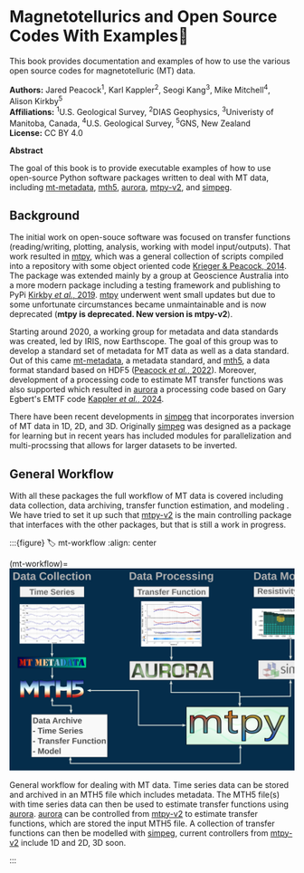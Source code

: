 # Magnetotellurics and Open Source Codes With Examples🧙

This book provides documentation and examples of how to use the various open source codes for magnetotelluric (MT) data.

**Authors:** Jared Peacock<sup>1</sup>, Karl Kappler<sup>2</sup>, Seogi Kang<sup>3</sup>, Mike Mitchell<sup>4</sup>, Alison Kirkby<sup>5</sup> \
**Affiliations:** <sup>1</sup>U.S. Geological Survey, <sup>2</sup>DIAS Geophysics, <sup>3</sup>Univeristy of Manitoba, Canada, <sup>4</sup>U.S. Geological Survey, <sup>5</sup>GNS, New Zealand\
**License:** CC BY 4.0

**Abstract**

The goal of this book is to provide executable examples of how to use open-source Python software packages written to deal with MT data, including [mt-metadata], [mth5], [aurora], [mtpy-v2], and [simpeg].

## Background

The initial work on open-souce software was focused on transfer functions (reading/writing, plotting, analysis, working with model input/outputs).  That work resulted in [mtpy], which was a general collection of scripts compiled into a repository with some object oriented code [Krieger \& Peacock, 2014](https://doi.org/10.1016/j.cageo.2014.07.013).  The package was extended mainly by a group at Geoscience Australia into a more modern package including a testing framework and publishing to PyPi [Kirkby _et al._, 2019](https://doi.org/10.21105/joss.01358).  [mtpy] underwent went small updates but due to some unfortunate circumstances became unmaintainable and is now deprecated (**mtpy is deprecated. New version is mtpy-v2**).

Starting around 2020, a working group for metadata and data standards was created, led by IRIS, now Earthscope.  The goal of this group was to develop a standard set of metadata for MT data as well as a data standard.  Out of this came [mt-metadata], a metadata standard, and [mth5], a data format standard based on HDF5 ([Peacock _et al._, 2022](https://doi.org/10.1016/j.cageo.2022.105102)).  Moreover, development of a processing code to estimate MT transfer functions was also supported which resulted in [aurora] a processing code based on Gary Egbert's EMTF code [Kappler _et al._, 2024](https://doi.org/10.21105/joss.06832). 

There have been recent developments in [simpeg] that incorporates inversion of MT data in 1D, 2D, and 3D.  Originally [simpeg] was designed as a package for learning but in recent years has included modules for parallelization and multi-procssing that allows for larger datasets to be inverted.  

## General Workflow
With all these packages the full workflow of MT data is covered including data collection, data archiving, transfer function estimation, and modeling [](#mt-workflow).  We have tried to set it up such that [mtpy-v2] is the main controlling package that interfaces with the other packages, but that is still a work in progress.  

:::{figure}
:label: mt-workflow
:align: center

(mt-workflow)=![Open-source MT Workflow](./images/mt_open_source_workflow.svg)

General workflow for dealing with MT data.  Time series data can be stored and archived in an MTH5 file which includes metadata. The MTH5 file(s) with time series data can then be used to estimate transfer functions using [aurora].  [aurora] can be controlled from [mtpy-v2] to estimate transfer functions, which are stored the input MTH5 file.  A collection of transfer functions can then be modelled with [simpeg], current controllers from [mtpy-v2] include 1D and 2D, 3D soon.   

:::




[2i2c]: https://2i2c.org/
[curvenote]: https://curvenote.com
[docutils]: https://docutils.sourceforge.io/
[executablebooks]: https://executablebooks.org/
[jupyterbook]: https://jupyterbook.org/
[jupyterlab-myst]: https://github.com/jupyter-book/jupyterlab-myst
[sphinx]: https://www.sphinx-doc.org/
[mt-metadata]: https://github.com/kujaku11/mt_metadata
[mth5]: https://github.com/kujaku11/mth5
[mtpy]: https://github.com/MTgeophysics/mtpy
[mtpy-v2]: https://github.com/MTgeophysics/mtpy-v2
[aurora]: https://github.com/simpeg/aurora
[simpeg]: https://github.com/simpeg/simpeg 
